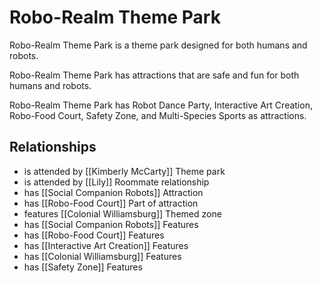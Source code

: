# Robo-Realm Theme Park

Robo-Realm Theme Park is a theme park designed for both humans and robots.

Robo-Realm Theme Park has attractions that are safe and fun for both humans and robots.

Robo-Realm Theme Park has Robot Dance Party, Interactive Art Creation, Robo-Food Court, Safety Zone, and Multi-Species Sports as attractions.

## Relationships
- is attended by [[Kimberly McCarty]] Theme park
- is attended by [[Lily]] Roommate relationship
- has [[Social Companion Robots]] Attraction
- has [[Robo-Food Court]] Part of attraction
- features [[Colonial Williamsburg]] Themed zone
- has [[Social Companion Robots]] Features
- has [[Robo-Food Court]] Features
- has [[Interactive Art Creation]] Features
- has [[Colonial Williamsburg]] Features
- has [[Safety Zone]] Features
